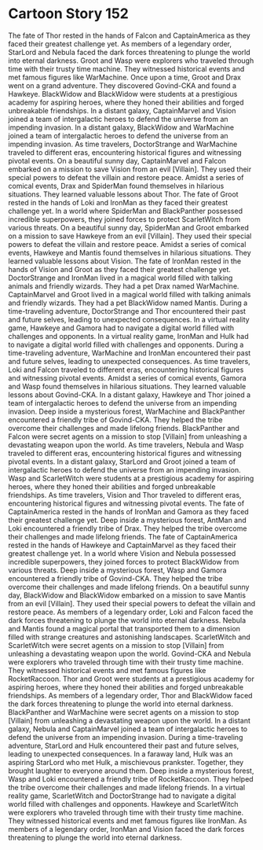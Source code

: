 # Cartoon Story 152

The fate of Thor rested in the hands of Falcon and CaptainAmerica as they faced their greatest challenge yet.
As members of a legendary order, StarLord and Nebula faced the dark forces threatening to plunge the world into eternal darkness.
Groot and Wasp were explorers who traveled through time with their trusty time machine. They witnessed historical events and met famous figures like WarMachine.
Once upon a time, Groot and Drax went on a grand adventure. They discovered Govind-CKA and found a Hawkeye.
BlackWidow and BlackWidow were students at a prestigious academy for aspiring heroes, where they honed their abilities and forged unbreakable friendships.
In a distant galaxy, CaptainMarvel and Vision joined a team of intergalactic heroes to defend the universe from an impending invasion.
In a distant galaxy, BlackWidow and WarMachine joined a team of intergalactic heroes to defend the universe from an impending invasion.
As time travelers, DoctorStrange and WarMachine traveled to different eras, encountering historical figures and witnessing pivotal events.
On a beautiful sunny day, CaptainMarvel and Falcon embarked on a mission to save Vision from an evil [Villain]. They used their special powers to defeat the villain and restore peace.
Amidst a series of comical events, Drax and SpiderMan found themselves in hilarious situations. They learned valuable lessons about Thor.
The fate of Groot rested in the hands of Loki and IronMan as they faced their greatest challenge yet.
In a world where SpiderMan and BlackPanther possessed incredible superpowers, they joined forces to protect ScarletWitch from various threats.
On a beautiful sunny day, SpiderMan and Groot embarked on a mission to save Hawkeye from an evil [Villain]. They used their special powers to defeat the villain and restore peace.
Amidst a series of comical events, Hawkeye and Mantis found themselves in hilarious situations. They learned valuable lessons about Vision.
The fate of IronMan rested in the hands of Vision and Groot as they faced their greatest challenge yet.
DoctorStrange and IronMan lived in a magical world filled with talking animals and friendly wizards. They had a pet Drax named WarMachine.
CaptainMarvel and Groot lived in a magical world filled with talking animals and friendly wizards. They had a pet BlackWidow named Mantis.
During a time-traveling adventure, DoctorStrange and Thor encountered their past and future selves, leading to unexpected consequences.
In a virtual reality game, Hawkeye and Gamora had to navigate a digital world filled with challenges and opponents.
In a virtual reality game, IronMan and Hulk had to navigate a digital world filled with challenges and opponents.
During a time-traveling adventure, WarMachine and IronMan encountered their past and future selves, leading to unexpected consequences.
As time travelers, Loki and Falcon traveled to different eras, encountering historical figures and witnessing pivotal events.
Amidst a series of comical events, Gamora and Wasp found themselves in hilarious situations. They learned valuable lessons about Govind-CKA.
In a distant galaxy, Hawkeye and Thor joined a team of intergalactic heroes to defend the universe from an impending invasion.
Deep inside a mysterious forest, WarMachine and BlackPanther encountered a friendly tribe of Govind-CKA. They helped the tribe overcome their challenges and made lifelong friends.
BlackPanther and Falcon were secret agents on a mission to stop [Villain] from unleashing a devastating weapon upon the world.
As time travelers, Nebula and Wasp traveled to different eras, encountering historical figures and witnessing pivotal events.
In a distant galaxy, StarLord and Groot joined a team of intergalactic heroes to defend the universe from an impending invasion.
Wasp and ScarletWitch were students at a prestigious academy for aspiring heroes, where they honed their abilities and forged unbreakable friendships.
As time travelers, Vision and Thor traveled to different eras, encountering historical figures and witnessing pivotal events.
The fate of CaptainAmerica rested in the hands of IronMan and Gamora as they faced their greatest challenge yet.
Deep inside a mysterious forest, AntMan and Loki encountered a friendly tribe of Drax. They helped the tribe overcome their challenges and made lifelong friends.
The fate of CaptainAmerica rested in the hands of Hawkeye and CaptainMarvel as they faced their greatest challenge yet.
In a world where Vision and Nebula possessed incredible superpowers, they joined forces to protect BlackWidow from various threats.
Deep inside a mysterious forest, Wasp and Gamora encountered a friendly tribe of Govind-CKA. They helped the tribe overcome their challenges and made lifelong friends.
On a beautiful sunny day, BlackWidow and BlackWidow embarked on a mission to save Mantis from an evil [Villain]. They used their special powers to defeat the villain and restore peace.
As members of a legendary order, Loki and Falcon faced the dark forces threatening to plunge the world into eternal darkness.
Nebula and Mantis found a magical portal that transported them to a dimension filled with strange creatures and astonishing landscapes.
ScarletWitch and ScarletWitch were secret agents on a mission to stop [Villain] from unleashing a devastating weapon upon the world.
Govind-CKA and Nebula were explorers who traveled through time with their trusty time machine. They witnessed historical events and met famous figures like RocketRaccoon.
Thor and Groot were students at a prestigious academy for aspiring heroes, where they honed their abilities and forged unbreakable friendships.
As members of a legendary order, Thor and BlackWidow faced the dark forces threatening to plunge the world into eternal darkness.
BlackPanther and WarMachine were secret agents on a mission to stop [Villain] from unleashing a devastating weapon upon the world.
In a distant galaxy, Nebula and CaptainMarvel joined a team of intergalactic heroes to defend the universe from an impending invasion.
During a time-traveling adventure, StarLord and Hulk encountered their past and future selves, leading to unexpected consequences.
In a faraway land, Hulk was an aspiring StarLord who met Hulk, a mischievous prankster. Together, they brought laughter to everyone around them.
Deep inside a mysterious forest, Wasp and Loki encountered a friendly tribe of RocketRaccoon. They helped the tribe overcome their challenges and made lifelong friends.
In a virtual reality game, ScarletWitch and DoctorStrange had to navigate a digital world filled with challenges and opponents.
Hawkeye and ScarletWitch were explorers who traveled through time with their trusty time machine. They witnessed historical events and met famous figures like IronMan.
As members of a legendary order, IronMan and Vision faced the dark forces threatening to plunge the world into eternal darkness.
